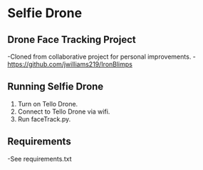 # Selfie Drone

## Drone Face Tracking Project

-Cloned from collaborative project for personal improvements.
-https://github.com/jwilliams219/IronBlimps

## Running Selfie Drone

1. Turn on Tello Drone.
2. Connect to Tello Drone via wifi.
3. Run faceTrack.py.

## Requirements

-See requirements.txt




